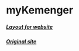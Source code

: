 # myKemenger
  ##### [Layout for website](https://www.figma.com/file/bTWdE6lKczTRQst41Ugub3/Кеменгер?node-id=4%3A3)
  ##### [Original site](https://kemengermektebi.kz/)
